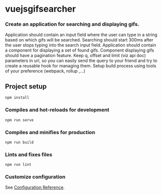 # vuejsgifsearcher
### Create an application for searching and displaying gifs.

Application should contain an input field where the user can type in a string based on which gifs will be searched. Searching should start 300ms after the user stops typing into the search input field. Application should contain a component for displaying a set of found gifs. Component displaying gifs should have a pagination feature.
Keep q, offset and limit (viz api doc) parameters in url, so you can easily send the query to your friend and try to create a reusable hook for managing them.
Setup build process using tools of your preference (webpack, rollup ,…)

## Project setup
```
npm install
```

### Compiles and hot-reloads for development
```
npm run serve
```

### Compiles and minifies for production
```
npm run build
```

### Lints and fixes files
```
npm run lint
```

### Customize configuration
See [Configuration Reference](https://cli.vuejs.org/config/).
